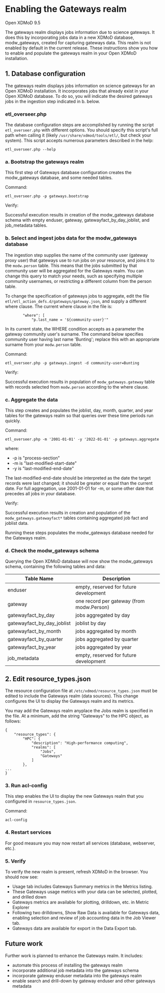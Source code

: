 # Enabling the Gateways realm
Open XDMoD 9.5

The gateways realm displays jobs information due to science gateways. It does this by incorporating jobs data in a new XDMoD database, modw_gateways, created for capturing gateways data. This realm is not enabled by default in the current release. These instructions show you how to enable and populate the gateways realm in your Open XDMoD installation.

## 1. Database configuration

The gateways realm displays jobs information on science gateways for an Open XDMoD installation. It incorporates jobs that already exist in your Open XDMoD database. To do so, you will indicate the desired gateways jobs in the ingestion step indicated in b. below.

### etl_overseer.php

The database configuration steps are accomplished by running the script `etl_overseer.php` with different options. You should specify this script's full path when calling it (likely `/usr/share/xdmod/tools/etl/`, but check your system). This script accepts numerous parameters described in the help:

`etl_overseer.php --help`

### a. Bootstrap the gateways realm

This first step of Gateways database configuration creates the modw_gateways database, and some needed tables.

Command:

`etl_overseer.php -p gateways.bootstrap`

Verify:

Successful execution results in creation of the modw_gateways database schema with empty enduser, gateway, gatewayfact_by_day_joblist, and job_metadata tables.

### b. Select and ingest jobs data for the modw_gateways database

The ingestion step supplies the name of the community user (gateway proxy user) that gateways use to run jobs on your resource, and joins it to the `modw.person` table. This means that the jobs submitted by that community user will be aggregated for the Gateways realm. You can change this query to match your needs, such as specifying multiple community usernames, or restricting a different column from the person table.

To change the specification of gateways jobs to aggregate, edit the file `etl/etl_action_defs.d/gateways/gateway.json`, and supply a different where clause. The current where clause in the file is:

```
        "where": [
            "p.last_name = '${community-user}'"
```

In its current state, the WHERE condition accepts as a parameter the gateway community user's surname. The command below specifies community user having last name 'Bunting'; replace this with an appropriate surname from your `modw.person` table.

Command:

`etl_overseer.php -p gateways.ingest -d community-user=Bunting`

Verify:

Successful execution results in population of `modw_gateways.gateway` table with records selected from `modw.person` according to the where clause.

### c. Aggregate the data

This step creates and populates the joblist, day, month, quarter, and year tables for the gateways realm so that queries over these time periods run quickly.

Command:

`etl_overseer.php -m '2001-01-01' -y '2022-01-01' -p gateways.aggregate`

where:
* -p is "process-section"
* -m is "last-modified-start-date"
* -y is "last-modified-end-date"

The last-modified-end-date should be interpreted as the date the target records were last changed; it should be greater or equal than the current date. For full aggregation, use 2001-01-01 for -m, or some other date that precedes all jobs in your database.

Verify:

Successful execution results in creation and population of the `modw_gateways.gatewayfact*` tables containing aggregated job fact and joblist data.

Running these steps populates the modw_gateways database needed for the Gateways realm.

### d. Check the modw_gateways schema

Querying the Open XDMoD database will now show the modw_gateways schema, containing the following tables and data:

Table Name | Description
-----------|-------------
enduser | empty, reserved for future development
gateway | one record per gateway (from modw.Person)
gatewayfact_by_day | jobs aggregated by day
gatewayfact_by_day_joblist | joblist by day
gatewayfact_by_month | jobs aggregated by month
gatewayfact_by_quarter | jobs aggregated by quarter
gatewayfact_by_year| jobs aggregated by year
job_metadata | empty, reserved for future development


## 2. Edit resource_types.json

The resource configuration file at `/etc/xdmod/resource_types.json` must be edited to include the Gateways realm (data sources).  This change configures the UI to display the Gateways realm and its metrics.

You may add the Gateways realm anyplace the Jobs realm is specified in the file. At a minimum, add the string "Gateways" to the HPC object, as follows:

```
{
    "resource_types": {
        "HPC": {
            "description": "High-performance computing",
            "realms": [
                "Jobs",
                "Gateways"
            ]
        },
...
}
```
### 3. Run acl-config

This step enables the UI to display the new Gateways realm that you configured in `resource_types.json`.

Command:

`acl-config`

### 4. Restart services

For good measure you may now restart all services (database, webserver, etc.).

### 5. Verify

To verify the new realm is present, refresh XDMoD in the browser. You should now see:

- Usage tab includes Gateways Summary metrics in the Metrics listing.
- These Gateways usage metrics with your data can be selected, plotted, and drilled down
- Gateways metrics are available for plotting, drilldown, etc. in Metric Explorer
- Following two drilldowns, Show Raw Data is available for Gateways data, enabling selection and review of job accounting data in the Job Viewer tab.
- Gateways data are available for export in the Data Export tab.

## Future work

Further work is planned to enhance the Gateways realm. It includes:

- automate this process of installing the gateways realm
- incorporate additional job metadata into the gateways schema
- incorporate gateway enduser metadata into the gateways realm
- enable search and drill-down by gateway enduser and other gateways metadata


